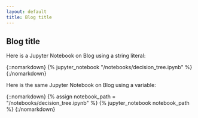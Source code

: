 ```yaml
---
layout: default
title: Blog title
---
```


## Blog title

Here is a Jupyter Notebook on Blog using a string literal:

{::nomarkdown}
{% jupyter_notebook "/notebooks/decision_tree.ipynb" %}
{:/nomarkdown}

Here is the same Jupyter Notebook on Blog using a variable:

{::nomarkdown}
{% assign notebook_path = "/notebooks/decision_tree.ipynb" %}
{% jupyter_notebook notebook_path %}
{:/nomarkdown}
